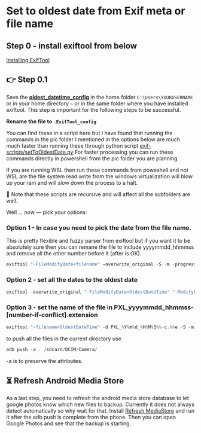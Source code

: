 # Set to oldest date from Exif meta or file name

## Step 0 - install exiftool from below

[Installing ExifTool](https://exiftool.org/install.html#Windows)

## **:point_right: Step 0.1**

Save the **[oldest_datetime_config](https://github.com/pratyushtewari/exif-scripts/blob/master/oldest_datetime_config)** in the home folder `C:\Users\YOURUSERNAME` or in your home directory `~` or in the same folder where you have installed exiftool. This step is important for the following steps to be successful.

**Rename the file to `.ExifTool_config`**

You can find these in a script here but I have found that running the commands in the pic folder I mentioned in the options below are much much faster than running these through python script [exif-scripts/setToOldestDate.py](setToOldestDate.py) For faster processing you can run these commands directly in powershell from the pic folder you are planning.

If you are running WSL then run these commands from poweshell and not WSL are the file system read write from the windows virtualization will blow up your ram and will slow down the process to a halt.

:safety_vest: Note that these scripts are recursive and will affect all the subfolders are well. 

Well … now — pick your options:

### Option 1 - In case you need to pick the date from the file name. 

This is pretty flexible and fuzzy parser from exiftool but if you want it to be absolutely sure then you can remane the file to include yyyymmdd_hhmmss and remove all the other number before it (after is OK).

```jsx
exiftool "-FileModifyDate<filename" −overwrite_original -S -m -progress -ee -q -q ./
```

### Option 2 - set all the dates to the oldest date

```jsx
exiftool -overwrite_original "-FileModifyDate<OldestDateTime" "-ModifyDate<OldestDateTime" "-DateTimeOriginal<OldestDateTime" "-CreateDate<OldestDateTime" "-GPSDateTime<OldestDateTime" -S -m -progress -ee -q -q ./
```

### Option 3 - set the name of the file in PXL_yyyymmdd_hhmmss-[number-if-conflict].extension

```jsx
exiftool "-filename<OldestDateTime" -d PXL_%Y%m%d_%H%M%S%%-c.%%e -S -m -ee -progress -q -q ./
```

to push all the files in the current directory use

```jsx
adb push -a . /sdcard/DCIM/Camera/
```

  -a is to preserve the attributes.

## **:hourglass_flowing_sand: Refresh Android Media Store**
As a last step, you need to refresh the android media store database to let google photos know which new files to backup. Currently it does not always detect automatically so why wait for that. Install [Refresh MediaStore](https://play.google.com/store/apps/details?id=com.kotorimura.refreshmediastore) and run it after the adb push is complete from the phone. Then you can open Google Photos and see that the backup is starting.
